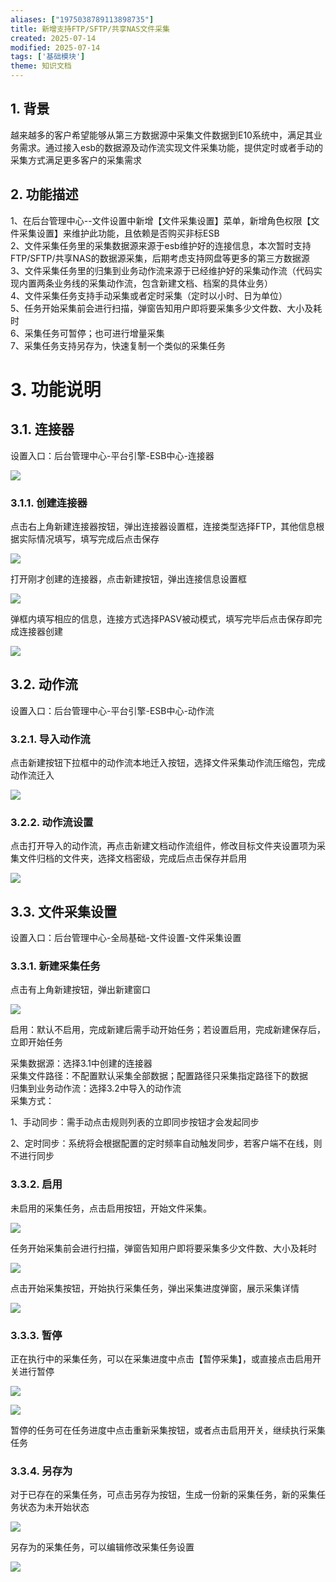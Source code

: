 ```yaml
---
aliases: ["1975038789113898735"]
title: 新增支持FTP/SFTP/共享NAS文件采集
created: 2025-07-14
modified: 2025-07-14
tags: ['基础模块']
theme: 知识文档
---
```


## 1. **背景**

越来越多的客户希望能够从第三方数据源中采集文件数据到E10系统中，满足其业务需求。通过接入esb的数据源及动作流实现文件采集功能，提供定时或者手动的采集方式满足更多客户的采集需求

## 2. **功能描述**

1、在后台管理中心--文件设置中新增【文件采集设置】菜单，新增角色权限【文件采集设置】来维护此功能，且依赖是否购买非标ESB  
2、文件采集任务里的采集数据源来源于esb维护好的连接信息，本次暂时支持FTP/SFTP/共享NAS的数据源采集，后期考虑支持网盘等更多的第三方数据源  
3、文件采集任务里的归集到业务动作流来源于已经维护好的采集动作流（代码实现内置两条业务线的采集动作流，包含新建文档、档案的具体业务）  
4、文件采集任务支持手动采集或者定时采集（定时以小时、日为单位）  
5、任务开始采集前会进行扫描，弹窗告知用户即将要采集多少文件数、大小及耗时  
6、采集任务可暂停；也可进行增量采集  
7、采集任务支持另存为，快速复制一个类似的采集任务

# 3. **功能说明**

## 3.1. **连接器**

设置入口：后台管理中心-平台引擎-ESB中心-连接器

![](https://myhelpdoc.oss-cn-heyuan.aliyuncs.com/mdimages/c65601a986b421778a03324b7efc019f.jpg)

### 3.1.1. **创建连接器**

点击右上角新建连接器按钮，弹出连接器设置框，连接类型选择FTP，其他信息根据实际情况填写，填写完成后点击保存

![](https://myhelpdoc.oss-cn-heyuan.aliyuncs.com/mdimages/cf758bd2f72506f0455943d0746d156b.jpg)

打开刚才创建的连接器，点击新建按钮，弹出连接信息设置框

![](https://myhelpdoc.oss-cn-heyuan.aliyuncs.com/mdimages/f4d77c37dc55bc4124df29ebc9e9fcca.jpg)

弹框内填写相应的信息，连接方式选择PASV被动模式，填写完毕后点击保存即完成连接器创建

![](https://myhelpdoc.oss-cn-heyuan.aliyuncs.com/mdimages/8d622af9fb953462de1d7c61d45cbf4c.jpg)

## 3.2. **动作流**

设置入口：后台管理中心-平台引擎-ESB中心-动作流

### 3.2.1. **导入动作流**

点击新建按钮下拉框中的动作流本地迁入按钮，选择文件采集动作流压缩包，完成动作流迁入

![](https://myhelpdoc.oss-cn-heyuan.aliyuncs.com/mdimages/d4878f300b09360a339ea13ff686b8f0.jpg)

### 3.2.2. **动作流设置**

点击打开导入的动作流，再点击新建文档动作流组件，修改目标文件夹设置项为采集文件归档的文件夹，选择文档密级，完成后点击保存并启用

![](https://myhelpdoc.oss-cn-heyuan.aliyuncs.com/mdimages/0336e24ba403d30f1e2f37d6d5ea4567.jpg)

## 3.3. **文件采集设置**

设置入口：后台管理中心-全局基础-文件设置-文件采集设置

### 3.3.1. **新建采集任务**

点击有上角新建按钮，弹出新建窗口

![](https://myhelpdoc.oss-cn-heyuan.aliyuncs.com/mdimages/bac43a6a8a5a91fd956ebdf2f6870dc0.jpg)

启用：默认不启用，完成新建后需手动开始任务；若设置启用，完成新建保存后，立即开始任务

采集数据源：选择3.1中创建的连接器  
采集文件路径：不配置默认采集全部数据；配置路径只采集指定路径下的数据  
归集到业务动作流：选择3.2中导入的动作流  
采集方式：

1、手动同步：需手动点击规则列表的立即同步按钮才会发起同步

2、定时同步：系统将会根据配置的定时频率自动触发同步，若客户端不在线，则不进行同步

### 3.3.2. **启用**

未启用的采集任务，点击启用按钮，开始文件采集。

![](https://myhelpdoc.oss-cn-heyuan.aliyuncs.com/mdimages/aaa964b3008002fdb8cf090426df461f.jpg)

任务开始采集前会进行扫描，弹窗告知用户即将要采集多少文件数、大小及耗时

![](https://myhelpdoc.oss-cn-heyuan.aliyuncs.com/mdimages/5bce34bfff58dcd6d39595664bfc37b4.jpg)

点击开始采集按钮，开始执行采集任务，弹出采集进度弹窗，展示采集详情

![](https://myhelpdoc.oss-cn-heyuan.aliyuncs.com/mdimages/1a1f94ba1e13884f12f33f1008d97be7.jpg)

### 3.3.3. **暂停**

正在执行中的采集任务，可以在采集进度中点击【暂停采集】，或直接点击启用开关进行暂停

![](https://myhelpdoc.oss-cn-heyuan.aliyuncs.com/mdimages/507e51e2d65638e0ce5515ecc9506af0.jpg)

![](https://myhelpdoc.oss-cn-heyuan.aliyuncs.com/mdimages/2c46a81b2302a164e227d623651ef803.jpg)

暂停的任务可在任务进度中点击重新采集按钮，或者点击启用开关，继续执行采集任务

### 3.3.4. **另存为**

对于已存在的采集任务，可点击另存为按钮，生成一份新的采集任务，新的采集任务状态为未开始状态

![](https://myhelpdoc.oss-cn-heyuan.aliyuncs.com/mdimages/989a72a291e090cbb6dd4d983f14b979.jpg)

另存为的采集任务，可以编辑修改采集任务设置

![](https://myhelpdoc.oss-cn-heyuan.aliyuncs.com/mdimages/e296e9c40eb1cd098a6294ee4ea180ff.jpg)

